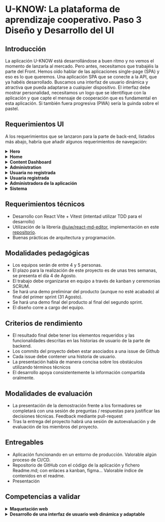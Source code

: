 # U-KNOW: La plataforma de aprendizaje cooperativo. Paso 3 Diseño y Desarrollo del UI

## Introducción

La aplicación U-KNOW está desarrollándose a buen ritmo y no vemos el momento de lanzarla al mercado. Pero antes, necesitamos que trabajéis la parte del Front. Hemos oído hablar de las aplicaciones single-page (SPA) y eso es lo que queremos. Una aplicación SPA que se conecte a la API, que ya habéis desarrollado. Buscamos una interfaz de usuario dinámica y atractiva que pueda adaptarse a cualquier dispositivo. El interfaz debe mostrar personalidad, necesitamos un logo que se identifique con la aplicación y que capte el mensaje de cooperación que es fundamental en esta aplicación. Si también fuera progresiva (PWA) sería la guinda sobre el pastel.

## Requerimientos UI

A los requerimientos que se lanzaron para la parte de back-end, listados más abajo, habría que añadir algunos requerimientos de navegación:

<details>
  <summary><b>Hero</b></summary>

  - La aplicación comienza con un **hero** que ocupa todo el view-port. La imagen del hero debe tener una cierta animación antes de mostrar un enlace a "ver contenidos" que dirigirá a la página principal o home.
</details>
<details>
  <summary><b>Home</b></summary>

  - La **home**, debe constar de:
    - Una **barra de navegación** superior que sin estado mostrará:
      - Un logo con el nombre de la app
      - Un avatar

      - Comportamiento de la barra de navegación:
        - Al clicar el logo se navega a la home
        - Al clicar el avatar:
          - si no hay usuario logado navega a la página de login/register
          - si el usuario está logado debe mostrar un menú con los elementos: profile, contents, logout. El avatar, así mismo debe mostrar el nombre del usuario cuando está logado.
      - Aspecto:
        - En modo móvil, la barra de navegación será de tipo bottom navigation, con todas las opciones del menú:
          ![bottom-navigation](https://lh3.googleusercontent.com/14jax4TqtGJ1R7uteNETMHtrB4_83FOVLCsLW3VxWh17Mle2RiCPiUwPgN0hEXqkCr-281geh88fDMuEZyGVTyhZ_j8hO9RHElEa=w1064-v0)
        - En modo laptop la barra será muy minimalista y deberá desaparecer con el scroll-down del contenido y aparecer con el scroll-up.
    - Una **caja de búsqueda de contenidos** que filtrará en tiempo real la lista desplegada
    - Una **lista de contenidos** que mostrará una "card" con la información minima del contenido. La lista tendrá scroll infinito y debe cargarse de forma diferida. Cada tarjeta mostrará dos botones: "Ver más" y Comprar.
      - "Ver más": muestra un modal con una ampliación de la información y un enlace a ver la información completa con comentarios (opcional)
      - Comprar: chequea si hay saldo y muestra pantalla de confirmación de compra.

  </details>
<details>
  <summary><b>Content Dashboard</b></summary>
    - Enlace a crear, editar o borrar contenido propio
    - Muestra todos los contenidos propios y comprados.
</details>
<details>
  <summary><b>Administration</b></summary>
</details>

<details>
  <summary><b>Usuaria no registrada</b></summary>

  - Puede ver la lista de contenidos ordenada por valoración
  - Puede realizar búsquedas por palabras claves o etiquetas
  - Puede registrarse

  </details>
  <details>
  <summary><b>Usuaria registrada</b></summary>

  - Puede logarse
  - Puede recuperar la contraseña
  - Puede ver la lista de contenidos ordenada por valoración
  - Puede realizar búsquedas por palabras claves o etiquetas
  - Puede actualizar su perfil (menos nombre, email y wallet)
  - Puede crear contenido
  - Puede editar contenido
  - Puede eliminar contenido, si no ha sido comprado
  - Puede visualizar la lista de contenido creado
  - Puede comprar contenido
  - Puede visualiza la lista de contenido comprado
  - Puede visualizar un contenido comprado
  - Puede valorar contenido comprado (sólo 1 vez)
  - Puede comentar contenido comprado (sólo 1 vez)
  - Puede enviar una notificación de chat a una autora de contenido
  - Puede visualizar notificaciones de chat sobre algún contenido
  - Puede intercambiar mensajes de chat con una autora de contenido, o solicitante

  </details>
  <details>
  <summary><b>Administradora de la aplicación</b></summary>

  - Puede ver la lista de contenidos
  - Puede realizar búsquedas por palabras claves o etiquetas
  - Puede eliminar contenido
  - Puede ver lista de usuarias
  - Puede eliminar una usuaria
  - Puede actualizar una usuaria

  </details>

  <details>
  <summary><b>Sistema</b></summary>

  - Actualiza el wallet de la usuaria cuando se registra
  - Actualiza el wallet de la usuaria cuando compra contenido
  - Actualiza el precio del contenido cuando se publica
  - Notifica a la usuaria que no tiene saldo para comprar contenido si el wallet es inferior al precio del contenido
  - Ajusta la valoración del curso con cada valoración de una usuaria
    - Las 4 primeras valoraciones solo contarán como >= a 4.8
    - A partir de la 5ª valoración se hace la media
    - Comunica en tiempo real la valoración del curso
  - Actualiza el precio del contenido cuando alcanza una media de valoración < = 3
  - Chequea el contenido para buscar plagios.
  - Puede actualizar una usuaria

  </details>

## Requerimientos técnicos
- Desarrollo con React Vite + Vitest (intentad utilizar TDD para el desarrollo)
- Utilización de la librería [@uiw/react-md-editor](https://uiwjs.github.io/react-md-editor/), implementación en este [repositorio](https://github.com/factoriaf5-p7/prueba-markdown.git).
- Buenas prácticas de arquitectura y programación.

## Modalidades pedagógicas

- Los equipos serán de entre 4 y 5 personas.
- El plazo para la realización de este proyecto es de unas tres semanas, se presenta el día 4 de Agosto.
- El trabajo debe organizarse en equipo a través de kanban y ceremonias SCRUM.
- Se hará una demo preliminar del producto (aunque no esté acabado) al final del primer sprint (31 Agosto).
- Se hará una demo final del producto al final del segundo sprint.
- El diseño corre a cargo del equipo.

## Criterios de rendimiento

- El resultado final debe tener los elementos requeridos y las funcionalidades descritas en las historias de usuario de la parte de backend.
- Los commits del proyecto deben estar asociados a una issue de Github
- Cada issue debe contener una historia de usuario.
- La presentación habla de manera concisa sobre los obstáculos utilizando términos técnicos
- El desarrollo apoya consistentemente la información compartida oralmente.

## Modalidades de evaluación

- La presentación de la demostración frente a los formadores se completará con una sesión de preguntas / respuestas para justificar las decisiones técnicas. Feedback mediante pull-request
- Tras la entrega del proyecto habrá una sesión de autoevaluación y de evaluación de los miembros del proyecto.

## Entregables
- Aplicación funcionando en un entorno de producción. Valorable algún proceso de CI/CD.
- Repositorio de GitHub con el código de la aplicación y fichero Readme.md; con enlaces a kanban, figma... Valorable índice de contenidos en el readme.
- Presentación

## Competencias a validar

  <details>
  <summary><b>Maquetación web</b></summary>

- La maquetación tiene en cuenta las características funcionales descritas en los casos de uso o historias de usuario
- La secuencia de pantallas se formaliza mediante un diagrama
- La maquetación y la secuencia de pantallas son validadas por el usuario
- La maquetación respeta la carta gráfica de la empresa v es adecuada con la experiencia del usuario y el dispositivo al que va dirigido
- La maquetación respeta los principios de seguridad de una interfaz de usuario
- La maquetación tiene en cuenta los requisitos de seguridad específicos de la aplicación
- El contenido de la maquetación está escrito, en castellano o en inglés, de manera adaptada al interlocutor y sin errores

</details>

  <details>
  <summary><b>Desarrollo de una interfaz de usuario web dinámica y adaptable</b></summary>

- Las páginas web respetan la carta gráfica de la empresa y están alineadas con la experiencia del usuario, incluyendo la experiencia móvil.
- La arquitectura de la aplicación se ajusta a las buenas prácticas de desarrollo y seguridad de las aplicaciones web
- La aplicación web está optimizada para dispositivos móviles
- El código fuente está documentado o autodocumentado
- La aplicación web está publicada en un servidor
- Los test garantizan que las páginas web cumplen los requisitos descritos en las especificaciones
- Los test de seguridad siguen un método reconocido por la profesión
- El tema de la búsqueda se expresa con precisión en castellano o inglés
- La documentación técnica relacionada con las tecnologías asociadas, en castellano o en inglés, se entiende (sin interpretaciones erróneas).
- El proceso de búsqueda permite resolver un problema técnico o implementar una nueva funcionalidad
- El monitoreo de vulnerabilidades conocidas permite identificar y corregir vulnerabilidades potenciales
- Se comparten los resultados de la búsqueda, oralmente o por escrito, con la pareja o equipo.

</details>